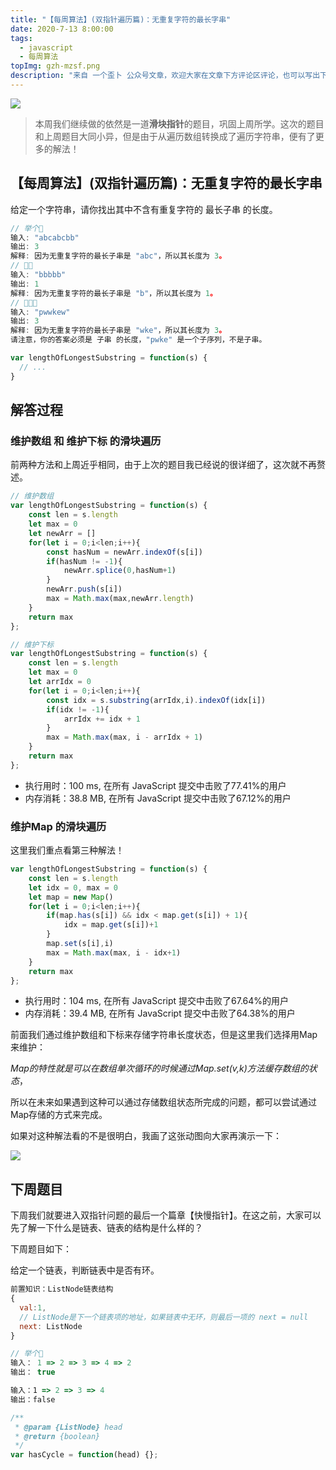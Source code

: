 ```yaml
---
title: "【每周算法】(双指针遍历篇)：无重复字符的最长字串"
date: 2020-7-13 8:00:00
tags:
  - javascript
  - 每周算法
topImg: gzh-mzsf.png
description: "来自 一个歪卜 公众号文章，欢迎大家在文章下方评论区评论，也可以写出下周题目的解题思路哦～"
---
```


![](https://imgkr.cn-bj.ufileos.com/5bd88efc-8ab4-4c59-a52c-c594f959527e.jpg)

>本周我们继续做的依然是一道**滑块指针**的题目，巩固上周所学。这次的题目和上周题目大同小异，但是由于从遍历数组转换成了遍历字符串，便有了更多的解法！

## 【每周算法】(双指针遍历篇)：无重复字符的最长字串

给定一个字符串，请你找出其中不含有重复字符的 最长子串 的长度。

```JavaScript
// 举个🌰
输入: "abcabcbb"
输出: 3 
解释: 因为无重复字符的最长子串是 "abc"，所以其长度为 3。
// 🌰🌰
输入: "bbbbb"
输出: 1
解释: 因为无重复字符的最长子串是 "b"，所以其长度为 1。
// 🌰🌰🌰
输入: "pwwkew"
输出: 3
解释: 因为无重复字符的最长子串是 "wke"，所以其长度为 3。
请注意，你的答案必须是 子串 的长度，"pwke" 是一个子序列，不是子串。

var lengthOfLongestSubstring = function(s) {
  // ...
}
```

## 解答过程

### 维护数组 和 维护下标 的滑块遍历

前两种方法和上周近乎相同，由于上次的题目我已经说的很详细了，这次就不再赘述。

```JavaScript
// 维护数组
var lengthOfLongestSubstring = function(s) {
    const len = s.length
    let max = 0
    let newArr = []
    for(let i = 0;i<len;i++){
        const hasNum = newArr.indexOf(s[i])
        if(hasNum != -1){
            newArr.splice(0,hasNum+1)
        }
        newArr.push(s[i])
        max = Math.max(max,newArr.length)
    }
    return max
};

// 维护下标
var lengthOfLongestSubstring = function(s) {
    const len = s.length
    let max = 0
    let arrIdx = 0
    for(let i = 0;i<len;i++){
        const idx = s.substring(arrIdx,i).indexOf(idx[i])
        if(idx != -1){
            arrIdx += idx + 1
        }
        max = Math.max(max, i - arrIdx + 1)
    }
    return max
};
```

- 执行用时：100 ms, 在所有 JavaScript 提交中击败了77.41%的用户
- 内存消耗：38.8 MB, 在所有 JavaScript 提交中击败了67.12%的用户

### 维护Map 的滑块遍历

这里我们重点看第三种解法！

```JavaScript
var lengthOfLongestSubstring = function(s) {
    const len = s.length
    let idx = 0, max = 0
    let map = new Map()
    for(let i = 0;i<len;i++){
        if(map.has(s[i]) && idx < map.get(s[i]) + 1){
            idx = map.get(s[i])+1
        }
        map.set(s[i],i)
        max = Math.max(max, i - idx+1)
    }
    return max
};
```

- 执行用时：104 ms, 在所有 JavaScript 提交中击败了67.64%的用户
- 内存消耗：39.4 MB, 在所有 JavaScript 提交中击败了64.38%的用户

前面我们通过维护数组和下标来存储字符串长度状态，但是这里我们选择用Map来维护：

*Map的特性就是可以在数组单次循环的时候通过Map.set(v,k)方法缓存数组的状态*，

所以在未来如果遇到这种可以通过存储数组状态所完成的问题，都可以尝试通过Map存储的方式来完成。

如果对这种解法看的不是很明白，我画了这张动图向大家再演示一下：

![](https://imgkr.cn-bj.ufileos.com/d1b33e47-60a8-4609-bf57-b1d0f21826f4.gif)


## 下周题目

下周我们就要进入双指针问题的最后一个篇章【快慢指针】。在这之前，大家可以先了解一下什么是链表、链表的结构是什么样的？

下周题目如下：

给定一个链表，判断链表中是否有环。

```JavaScript
前置知识：ListNode链表结构
{
  val:1,
  // ListNode是下一个链表项的地址，如果链表中无环，则最后一项的 next = null
  next: ListNode
}

// 举个🌰
输入： 1 => 2 => 3 => 4 => 2
输出： true

输入：1 => 2 => 3 => 4
输出：false

/**
 * @param {ListNode} head
 * @return {boolean}
 */
var hasCycle = function(head) {};
```